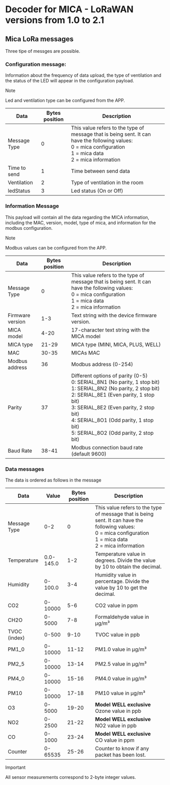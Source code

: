 # Decoder for MICA - LoRaWAN versions from 1.0 to 2.1

## Mica LoRa messages

Three tipe of messges are possible.

### Configuration message:

Information about the frequency of data upload, the type of ventilation and the status of the LED will appear in the configuration payload. 
> [!NOTE]
> Led and ventilation type can be configured from the APP.

| Data         | Bytes position | Description                                                                                                                                                             |
| ------------ | -------------- | ----------------------------------------------------------------------------------------------------------------------------------------------------------------------- |
| Message Type | 0              | This value refers to the type of message that is being sent. It can have the following values: <br> 0 = mica configuration <br> 1 = mica data <br> 2 = mica information |
| Time to send | 1              | Time between send data                                                                                                                                                  |
| Ventilation  | 2              | Type of ventilation in the room                                                                                                                                         |
| ledStatus    | 3              | Led status (On or Off)                                                                                                                                                  |

### Information Message

This payload will contain all the data regarding the MICA information, including the MAC, version, model, type of mica, and information for the modbus configuration.

> [!NOTE]
> Modbus values can be configured from the APP.

| Data             | Bytes position | Description                                                                                                                                                                                                                                                                                               |
| ---------------- | -------------- | --------------------------------------------------------------------------------------------------------------------------------------------------------------------------------------------------------------------------------------------------------------------------------------------------------- |
| Message Type     | 0              | This value refers to the type of message that is being sent. It can have the following values: <br> 0 = mica configuration <br> 1 = mica data <br> 2 = mica information                                                                                                                                   |
| Firmware version | 1-3            | Text string with the device firmware version.                                                                                                                                                                                                                                                             |
| MICA model       | 4-20           | 17-character text string with the MICA model                                                                                                                                                                                                                                                              |
| MICA type        | 21-29          | MICA type (MINI, MICA, PLUS, WELL)                                                                                                                                                                                                                                                                        |
| MAC              | 30-35          | MICAs MAC                                                                                                                                                                                                                                                                                                 |
| Modbus address   | 36             | Modbus address (0-254)                                                                                                                                                                                                                                                                                    |
| Parity           | 37             | Different options of parity (0-5) <br> 0: SERIAL_8N1 (No parity, 1 stop bit) <br> 1: SERIAL_8N2 (No parity, 2 stop bit) <br> 2: SERIAL_8E1 (Even parity, 1 stop bit) <br> 3: SERIAL_8E2 (Even parity, 2 stop bit) <br> 4: SERIAL_8O1 (Odd parity, 1 stop bit) <br> 5: SERIAL_8O2 (Odd parity, 2 stop bit) |
| Baud Rate        | 38-41          | Modbus connection baud rate (default 9600)                                                                                                                                                                                                                                                                |

### Data messages

The data is ordered as follows in the message

| Data         | Value     | Bytes position | Description                                                                                                                                                             |
| ------------ | --------- | -------------- | ----------------------------------------------------------------------------------------------------------------------------------------------------------------------- |
| Message Type | 0-2       | 0              | This value refers to the type of message that is being sent. It can have the following values: <br> 0 = mica configuration <br> 1 = mica data <br> 2 = mica information |
| Temperature  | 0.0-145.0 | 1-2            | Temperature value in degrees. Divide the value by 10 to obtain the decimal.                                                                                             |
| Humidity     | 0-100.0   | 3-4            | Humidity value in percentage. Divide the value by 10 to get the decimal.                                                                                                |
| CO2          | 0-10000   | 5-6            | CO2 value in ppm                                                                                                                                                        |
| CH2O         | 0-5000    | 7-8            | Formaldehyde value in µg/m³                                                                                                                                             |
| TVOC (index) | 0-500     | 9-10           | TVOC value in ppb                                                                                                                                                       |
| PM1_0        | 0-10000   | 11-12          | PM1.0 value in µg/m³                                                                                                                                                    |
| PM2_5        | 0-10000   | 13-14          | PM2.5 value in µg/m³                                                                                                                                                    |
| PM4_0        | 0-10000   | 15-16          | PM4.0 value in µg/m³                                                                                                                                                    |
| PM10         | 0-10000   | 17-18          | PM10 value in µg/m³                                                                                                                                                     |
| O3           | 0-5000    | 19-20          | **Model WELL exclusive** <br> Ozone value in ppb                                                                                                                            |
| NO2          | 0-2500    | 21-22          | **Model WELL exclusive** <br> NO2 value in ppb                                                                                                                              |
| CO           | 0-1000    | 23-24          | **Model WELL exclusive** <br> CO value in ppm                                                                                                                               |
| Counter      | 0-65535   | 25-26          | Counter to know if any packet has been lost.                                                                                                                            |

> [!IMPORTANT]
> All sensor measurements correspond to 2-byte integer values.
